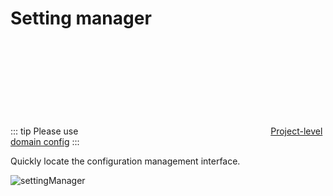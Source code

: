 # Setting manager

::: tip
Please use <svg class="icon svg-icon" aria-hidden="true"><use xlink:href="#icon-domainConfig"></use></svg> [Project-level domain config](./projectLevelDomainConfig.md)
:::

Quickly locate the configuration management interface.

![settingManager](/img/settingManager_en.png)

